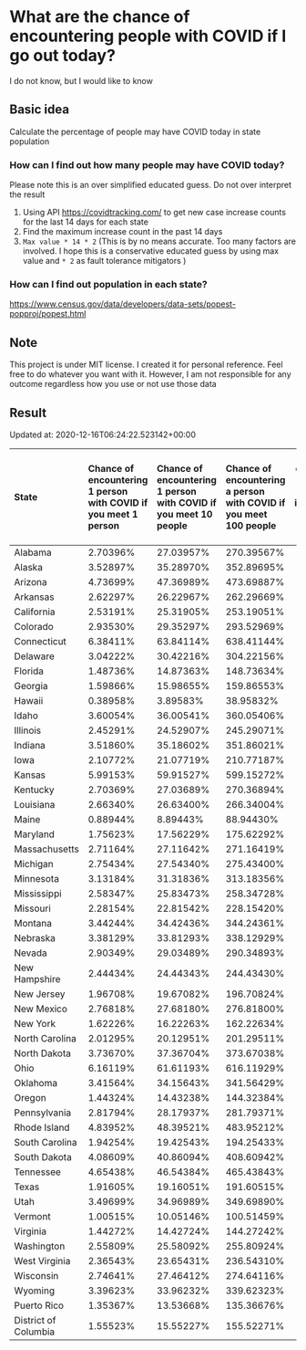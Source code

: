 # What are the chance of encountering people with COVID if I go out today?
I do not know, but I would like to know

## Basic idea
Calculate the percentage of people may have COVID today in state population

### How can I find out how many people may have COVID today?
Please note this is an over simplified educated guess. Do not over interpret the result 
1. Using API https://covidtracking.com/ to get new case increase counts for the last 14 days for each state
2. Find the maximum increase count in the past 14 days
3. `Max value * 14 * 2` (This is by no means accurate. Too many factors are involved. I hope this is a conservative educated guess by using max value and `* 2` as fault tolerance mitigators ) 

### How can I find out population in each state?
https://www.census.gov/data/developers/data-sets/popest-popproj/popest.html

## Note
This project is under MIT license. I created it for personal reference. Feel free to do whatever you want with it. However, I am not responsible for any outcome regardless how you use or not use those data 

## Result

 Updated at: 2020-12-16T06:24:22.523142+00:00

| State                | Chance of encountering 1 person with COVID if you meet 1 person   | Chance of encountering 1 person with COVID if you meet 10 people   | Chance of encountering a person with COVID if you meet 100 people   |   Max count of new case increase in the past 14 days |   Estimated people count with COVID |
|:---------------------|:------------------------------------------------------------------|:-------------------------------------------------------------------|:--------------------------------------------------------------------|-----------------------------------------------------:|------------------------------------:|
| Alabama              | 2.70396%                                                          | 27.03957%                                                          | 270.39567%                                                          |                                                 4735 |                              132580 |
| Alaska               | 3.52897%                                                          | 35.28970%                                                          | 352.89695%                                                          |                                                  922 |                               25816 |
| Arizona              | 4.73699%                                                          | 47.36989%                                                          | 473.69887%                                                          |                                                12314 |                              344792 |
| Arkansas             | 2.62297%                                                          | 26.22967%                                                          | 262.29669%                                                          |                                                 2827 |                               79156 |
| California           | 2.53191%                                                          | 25.31905%                                                          | 253.19051%                                                          |                                                35729 |                             1000412 |
| Colorado             | 2.93530%                                                          | 29.35297%                                                          | 293.52969%                                                          |                                                 6037 |                              169036 |
| Connecticut          | 6.38411%                                                          | 63.84114%                                                          | 638.41144%                                                          |                                                 8129 |                              227612 |
| Delaware             | 3.04222%                                                          | 30.42216%                                                          | 304.22156%                                                          |                                                 1058 |                               29624 |
| Florida              | 1.48736%                                                          | 14.87363%                                                          | 148.73634%                                                          |                                                11409 |                              319452 |
| Georgia              | 1.59866%                                                          | 15.98655%                                                          | 159.86553%                                                          |                                                 6062 |                              169736 |
| Hawaii               | 0.38958%                                                          | 3.89583%                                                           | 38.95832%                                                           |                                                  197 |                                5516 |
| Idaho                | 3.60054%                                                          | 36.00541%                                                          | 360.05406%                                                          |                                                 2298 |                               64344 |
| Illinois             | 2.45291%                                                          | 24.52907%                                                          | 245.29071%                                                          |                                                11101 |                              310828 |
| Indiana              | 3.51860%                                                          | 35.18602%                                                          | 351.86021%                                                          |                                                 8460 |                              236880 |
| Iowa                 | 2.10772%                                                          | 21.07719%                                                          | 210.77187%                                                          |                                                 2375 |                               66500 |
| Kansas               | 5.99153%                                                          | 59.91527%                                                          | 599.15272%                                                          |                                                 6234 |                              174552 |
| Kentucky             | 2.70369%                                                          | 27.03689%                                                          | 270.36894%                                                          |                                                 4314 |                              120792 |
| Louisiana            | 2.66340%                                                          | 26.63400%                                                          | 266.34004%                                                          |                                                 4422 |                              123816 |
| Maine                | 0.88944%                                                          | 8.89443%                                                           | 88.94430%                                                           |                                                  427 |                               11956 |
| Maryland             | 1.75623%                                                          | 17.56229%                                                          | 175.62292%                                                          |                                                 3792 |                              106176 |
| Massachusetts        | 2.71164%                                                          | 27.11642%                                                          | 271.16419%                                                          |                                                 6675 |                              186900 |
| Michigan             | 2.75434%                                                          | 27.54340%                                                          | 275.43400%                                                          |                                                 9824 |                              275072 |
| Minnesota            | 3.13184%                                                          | 31.31836%                                                          | 313.18356%                                                          |                                                 6308 |                              176624 |
| Mississippi          | 2.58347%                                                          | 25.83473%                                                          | 258.34728%                                                          |                                                 2746 |                               76888 |
| Missouri             | 2.28154%                                                          | 22.81542%                                                          | 228.15420%                                                          |                                                 5001 |                              140028 |
| Montana              | 3.44244%                                                          | 34.42436%                                                          | 344.24361%                                                          |                                                 1314 |                               36792 |
| Nebraska             | 3.38129%                                                          | 33.81293%                                                          | 338.12929%                                                          |                                                 2336 |                               65408 |
| Nevada               | 2.90349%                                                          | 29.03489%                                                          | 290.34893%                                                          |                                                 3194 |                               89432 |
| New Hampshire        | 2.44434%                                                          | 24.44343%                                                          | 244.43430%                                                          |                                                 1187 |                               33236 |
| New Jersey           | 1.96708%                                                          | 19.67082%                                                          | 196.70824%                                                          |                                                 6240 |                              174720 |
| New Mexico           | 2.76818%                                                          | 27.68180%                                                          | 276.81800%                                                          |                                                 2073 |                               58044 |
| New York             | 1.62226%                                                          | 16.22263%                                                          | 162.22634%                                                          |                                                11271 |                              315588 |
| North Carolina       | 2.01295%                                                          | 20.12951%                                                          | 201.29511%                                                          |                                                 7540 |                              211120 |
| North Dakota         | 3.73670%                                                          | 37.36704%                                                          | 373.67038%                                                          |                                                 1017 |                               28476 |
| Ohio                 | 6.16119%                                                          | 61.61193%                                                          | 616.11929%                                                          |                                                25721 |                              720188 |
| Oklahoma             | 3.41564%                                                          | 34.15643%                                                          | 341.56429%                                                          |                                                 4827 |                              135156 |
| Oregon               | 1.44324%                                                          | 14.43238%                                                          | 144.32384%                                                          |                                                 2174 |                               60872 |
| Pennsylvania         | 2.81794%                                                          | 28.17937%                                                          | 281.79371%                                                          |                                                12884 |                              360752 |
| Rhode Island         | 4.83952%                                                          | 48.39521%                                                          | 483.95212%                                                          |                                                 1831 |                               51268 |
| South Carolina       | 1.94254%                                                          | 19.42543%                                                          | 194.25433%                                                          |                                                 3572 |                              100016 |
| South Dakota         | 4.08609%                                                          | 40.86094%                                                          | 408.60942%                                                          |                                                 1291 |                               36148 |
| Tennessee            | 4.65438%                                                          | 46.54384%                                                          | 465.43843%                                                          |                                                11352 |                              317856 |
| Texas                | 1.91605%                                                          | 19.16051%                                                          | 191.60515%                                                          |                                                19842 |                              555576 |
| Utah                 | 3.49699%                                                          | 34.96989%                                                          | 349.69890%                                                          |                                                 4004 |                              112112 |
| Vermont              | 1.00515%                                                          | 10.05146%                                                          | 100.51459%                                                          |                                                  224 |                                6272 |
| Virginia             | 1.44272%                                                          | 14.42724%                                                          | 144.27242%                                                          |                                                 4398 |                              123144 |
| Washington           | 2.55809%                                                          | 25.58092%                                                          | 255.80924%                                                          |                                                 6957 |                              194796 |
| West Virginia        | 2.36543%                                                          | 23.65431%                                                          | 236.54310%                                                          |                                                 1514 |                               42392 |
| Wisconsin            | 2.74641%                                                          | 27.46412%                                                          | 274.64116%                                                          |                                                 5711 |                              159908 |
| Wyoming              | 3.39623%                                                          | 33.96232%                                                          | 339.62323%                                                          |                                                  702 |                               19656 |
| Puerto Rico          | 1.35367%                                                          | 13.53668%                                                          | 135.36676%                                                          |                                                 1544 |                               43232 |
| District of Columbia | 1.55523%                                                          | 15.55227%                                                          | 155.52271%                                                          |                                                  392 |                               10976 |